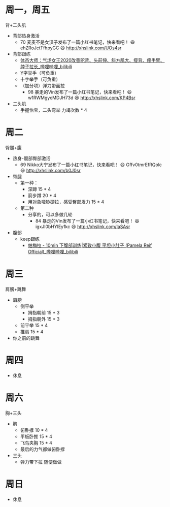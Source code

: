 # 周一，周五

背+二头肌
- 背部热身激活
	- 70 麦麦不是女汉子发布了一篇小红书笔记，快来看吧！ 😆 ehZRoJctTfhpyGC 😆 http://xhslink.com/UOs4sr
- 背部跟练
	- [体态大师：气场女王2020改善驼背、头前伸、斜方肌大、瘦背、瘦手臂、脖子拉长_哔哩哔哩_bilibili](https://www.bilibili.com/video/BV1MA411h7A1/?vd_source=350b288895650f5c4be3f44449864058)
	- Y字举手（可负重）
	- 十字举手（可负重）
	- （加分项）弹力带面拉
		- 98 暴走的Vin发布了一篇小红书笔记，快来看吧！ 😆 w1RWMgycMDJH73d 😆 http://xhslink.com/KP4Bsr
- 二头肌
	- 手握怡宝，二头弯举 力竭次数 * 4


# 周二

臀腿+腹
- 热身-髋部臀部激活
	- 69 Nikko大宁发布了一篇小红书笔记，快来看吧！ 😆 Gffv0tmrEfRQolc 😆 http://xhslink.com/b0J0sr
- 臀腿
	- 第一种：
		- 深蹲  15 * 4
		- 箭步蹲 20 * 4
		- 用对象哑铃硬拉，感受臀部发力  15 * 4
	- 第二种
		- 分享的，可以多做几轮
			- 84 暴走的Vin发布了一篇小红书笔记，快来看吧！ 😆 igxJl0bHYlEy1kc 😆 http://xhslink.com/laSAsr
- 腹部
	- keep跟练
		- [帕梅拉 - 10min 下腹部训练|紧致小腹 平坦小肚子 (Pamela Reif Official)_哔哩哔哩_bilibili](https://www.bilibili.com/video/BV1rt4y1k7Wq/?vd_source=350b288895650f5c4be3f44449864058)




# 周三

肩膀+跳舞
- 肩膀
	- 侧平举
		- 拇指朝前 15 * 3
		- 拇指朝外 15 * 3
	- 前平举 15 * 4
	- 推肩 15 * 4
- 你之前的跳舞

# 周四

- 休息
# 周六
胸+三头
- 胸
	- 俯卧撑 10 * 4
	- 平板卧推 15 * 4
	- 飞鸟夹胸 15 * 4
	- 最后的力气都做俯卧撑
- 三头
	- 弹力带下拉 随便做做

# 周日

- 休息
